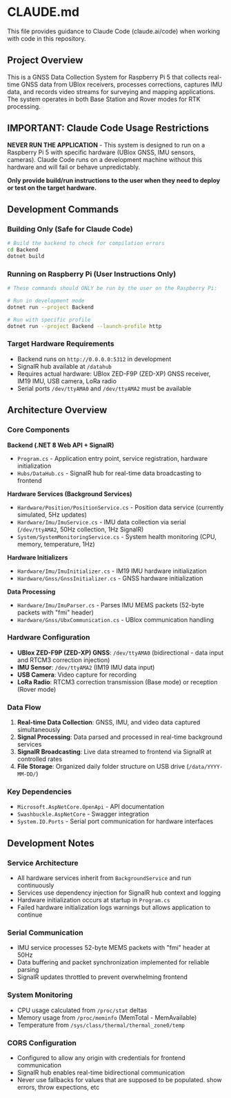 # CLAUDE.md

This file provides guidance to Claude Code (claude.ai/code) when working with code in this repository.

## Project Overview

This is a GNSS Data Collection System for Raspberry Pi 5 that collects real-time GNSS data from UBlox receivers, processes corrections, captures IMU data, and records video streams for surveying and mapping applications. The system operates in both Base Station and Rover modes for RTK processing.

## IMPORTANT: Claude Code Usage Restrictions

**NEVER RUN THE APPLICATION** - This system is designed to run on a Raspberry Pi 5 with specific hardware (UBlox GNSS, IMU sensors, cameras). Claude Code runs on a development machine without this hardware and will fail or behave unpredictably.

**Only provide build/run instructions to the user when they need to deploy or test on the target hardware.**

## Development Commands

### Building Only (Safe for Claude Code)
```bash
# Build the backend to check for compilation errors
cd Backend
dotnet build
```

### Running on Raspberry Pi (User Instructions Only)
```bash
# These commands should ONLY be run by the user on the Raspberry Pi:

# Run in development mode  
dotnet run --project Backend

# Run with specific profile
dotnet run --project Backend --launch-profile http
```

### Target Hardware Requirements
- Backend runs on `http://0.0.0.0:5312` in development
- SignalR hub available at `/datahub`
- Requires actual hardware: UBlox ZED-F9P (ZED-XP) GNSS receiver, IM19 IMU, USB camera, LoRa radio
- Serial ports `/dev/ttyAMA0` and `/dev/ttyAMA2` must be available

## Architecture Overview

### Core Components

**Backend (.NET 8 Web API + SignalR)**
- `Program.cs` - Application entry point, service registration, hardware initialization
- `Hubs/DataHub.cs` - SignalR hub for real-time data broadcasting to frontend

**Hardware Services (Background Services)**
- `Hardware/Position/PositionService.cs` - Position data service (currently simulated, 5Hz updates)
- `Hardware/Imu/ImuService.cs` - IMU data collection via serial (`/dev/ttyAMA2`, 50Hz collection, 1Hz SignalR)
- `System/SystemMonitoringService.cs` - System health monitoring (CPU, memory, temperature, 1Hz)

**Hardware Initializers**
- `Hardware/Imu/ImuInitializer.cs` - IM19 IMU hardware initialization
- `Hardware/Gnss/GnssInitializer.cs` - GNSS hardware initialization  

**Data Processing**
- `Hardware/Imu/ImuParser.cs` - Parses IMU MEMS packets (52-byte packets with "fmi" header)
- `Hardware/Gnss/UbxCommunication.cs` - UBlox communication handling

### Hardware Configuration
- **UBlox ZED-F9P (ZED-XP) GNSS**: `/dev/ttyAMA0` (bidirectional - data input and RTCM3 correction injection)
- **IMU Sensor**: `/dev/ttyAMA2` (IM19 IMU data input)
- **USB Camera**: Video capture for recording
- **LoRa Radio**: RTCM3 correction transmission (Base mode) or reception (Rover mode)

### Data Flow
1. **Real-time Data Collection**: GNSS, IMU, and video data captured simultaneously
2. **Signal Processing**: Data parsed and processed in real-time background services
3. **SignalR Broadcasting**: Live data streamed to frontend via SignalR at controlled rates
4. **File Storage**: Organized daily folder structure on USB drive (`/data/YYYY-MM-DD/`)

### Key Dependencies
- `Microsoft.AspNetCore.OpenApi` - API documentation
- `Swashbuckle.AspNetCore` - Swagger integration  
- `System.IO.Ports` - Serial port communication for hardware interfaces

## Development Notes

### Service Architecture
- All hardware services inherit from `BackgroundService` and run continuously
- Services use dependency injection for SignalR hub context and logging
- Hardware initialization occurs at startup in `Program.cs`
- Failed hardware initialization logs warnings but allows application to continue

### Serial Communication
- IMU service processes 52-byte MEMS packets with "fmi" header at 50Hz
- Data buffering and packet synchronization implemented for reliable parsing
- SignalR updates throttled to prevent overwhelming frontend

### System Monitoring
- CPU usage calculated from `/proc/stat` deltas
- Memory usage from `/proc/meminfo` (MemTotal - MemAvailable)
- Temperature from `/sys/class/thermal/thermal_zone0/temp`

### CORS Configuration
- Configured to allow any origin with credentials for frontend communication
- SignalR hub enables real-time bidirectional communication
- Never use fallbacks for values that are supposed to be populated. show errors, throw expections, etc